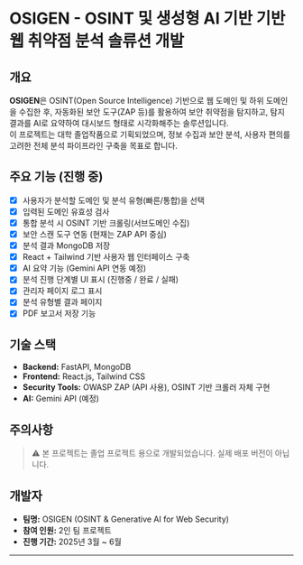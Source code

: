 # OSIGEN - OSINT 및 생성형 AI 기반 기반 웹 취약점 분석 솔류션 개발

## 개요

**OSIGEN**은 OSINT(Open Source Intelligence) 기반으로 웹 도메인 및 하위 도메인을 수집한 후, 자동화된 보안 도구(ZAP 등)를 활용하여 보안 취약점을 탐지하고, 탐지 결과를 AI로 요약하여 대시보드 형태로 시각화해주는 솔루션입니다.  
이 프로젝트는 대학 졸업작품으로 기획되었으며, 정보 수집과 보안 분석, 사용자 편의를 고려한 전체 분석 파이프라인 구축을 목표로 합니다.

## 주요 기능 (진행 중)

- [x] 사용자가 분석할 도메인 및 분석 유형(빠른/통합)을 선택
- [x] 입력된 도메인 유효성 검사
- [x] 통합 분석 시 OSINT 기반 크롤링(서브도메인 수집)
- [x] 보안 스캔 도구 연동 (현재는 ZAP API 중심)
- [x] 분석 결과 MongoDB 저장
- [x] React + Tailwind 기반 사용자 웹 인터페이스 구축
- [x] AI 요약 기능 (Gemini API 연동 예정)
- [x] 분석 진행 단계별 UI 표시 (진행중 / 완료 / 실패)
- [x] 관리자 페이지 로그 표시
- [x] 분석 유형별 결과 페이지
- [x] PDF 보고서 저장 기능

## 기술 스택

- **Backend:** FastAPI, MongoDB
- **Frontend:** React.js, Tailwind CSS
- **Security Tools:** OWASP ZAP (API 사용), OSINT 기반 크롤러 자체 구현
- **AI:** Gemini API (예정)

## 주의사항

> ⚠️ 본 프로젝트는 졸업 프로젝트 용으로 개발되었습니다. 실제 배포 버전이 아닙니다.

## 개발자

- **팀명:** OSIGEN (OSINT & Generative AI for Web Security)
- **참여 인원:** 2인 팀 프로젝트
- **진행 기간:** 2025년 3월 ~ 6월

---

